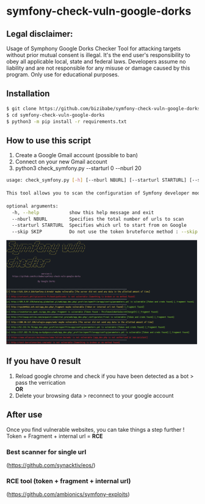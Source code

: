 # symfony-check-vuln-google-dorks

## Legal disclaimer:

Usage of Symphony Google Dorks Checker Tool for attacking targets without prior mutual consent is illegal. It's the end user's responsibility to obey all applicable local, state and federal laws. Developers assume no liability and are not responsible for any misuse or damage caused by this program. Only use for educational purposes.

## Installation

```bash
$ git clone https://github.com/bizibabe/symfony-check-vuln-google-dorks.git
$ cd symfony-check-vuln-google-dorks
$ python3 -m pip install -r requirements.txt
```

## How to use this script

1. Create a Google Gmail account (possible to ban)
2. Connect on your new Gmail account 
3. python3 check_symfony.py --starturl 0 --nburl 20 

```bash
usage: check_symfony.py [-h] [--nburl NBURL] [--starturl STARTURL] [--skip SKIP]

This tool allows you to scan the configuration of Symfony developer mode using Google Dorks

optional arguments:
  -h, --help           show this help message and exit
  --nburl NBURL        Specifies the total number of urls to scan
  --starturl STARTURL  Specifies which url to start from on Google
  --skip SKIP          Do not use the token bruteforce method : --skip true


```

<img src="images/output.png" width="500px">  

## If you have 0 result

1. Reload google chrome and check if you have been detected as a bot > pass the verrication  
__OR__
2. Delete your browsing data > reconnect to your google account 

## After use

Once you find vulnerable websites, you can take things a step further !  
Token + Fragment + internal url = __RCE__ 

### Best scanner for single url
(https://github.com/synacktiv/eos/)  

### RCE tool (token + fragment + internal url)
(https://github.com/ambionics/symfony-exploits)  

